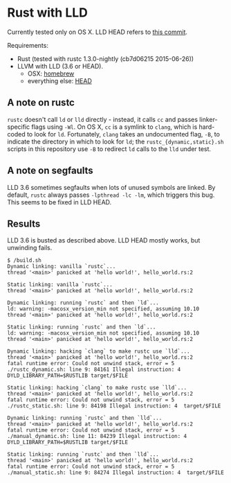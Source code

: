 Rust with LLD
=============

Currently tested only on OS X. LLD HEAD refers to [this commit](https://github.com/llvm-mirror/lld/commit/ad256ceb1f5979a07d178db4c569056b526c1850).

Requirements:
- Rust (tested with rustc 1.3.0-nightly (cb7d06215 2015-06-26))
- LLVM with LLD (3.6 or HEAD).
  - OSX: [homebrew](https://github.com/Homebrew/homebrew/blob/master/Library/Formula/llvm.rb)
  - everything else: [HEAD](http://lld.llvm.org/getting_started.html#building-lld)

A note on rustc
---------------
`rustc` doesn't call `ld` or `lld` directly - instead, it calls `cc` and passes linker-specific flags using `-Wl`. On OS X, `cc` is a symlink to `clang`, which is hard-coded to look for `ld`. Fortunately, `clang` takes an undocumented flag, `-B`, to indicate the directory in which to look for `ld`; the `rustc_{dynamic,static}.sh` scripts in this repository use `-B` to redirect `ld` calls to the `lld` under test.

A note on segfaults
-------------------
LLD 3.6 sometimes segfaults when lots of unused symbols are linked. By default, `rustc` always passes `-lpthread -lc -lm`, which triggers this bug. This seems to be fixed in LLD HEAD.

Results
-------
LLD 3.6 is busted as described above. LLD HEAD mostly works, but unwinding fails.
```console
$ /build.sh
Dynamic linking: vanilla `rustc`...
thread '<main>' panicked at 'hello world!', hello_world.rs:2

Static linking: vanilla `rustc`...
thread '<main>' panicked at 'hello world!', hello_world.rs:2

Dynamic linking: running `rustc` and then `ld`...
ld: warning: -macosx_version_min not specified, assuming 10.10
thread '<main>' panicked at 'hello world!', hello_world.rs:2

Static linking: running `rustc` and then `ld`...
ld: warning: -macosx_version_min not specified, assuming 10.10
thread '<main>' panicked at 'hello world!', hello_world.rs:2

Dynamic linking: hacking `clang` to make rustc use `lld`...
thread '<main>' panicked at 'hello world!', hello_world.rs:2
fatal runtime error: Could not unwind stack, error = 5
./rustc_dynamic.sh: line 9: 84161 Illegal instruction: 4  DYLD_LIBRARY_PATH=$RUSTLIB target/$FILE

Static linking: hacking `clang` to make rustc use `lld`...
thread '<main>' panicked at 'hello world!', hello_world.rs:2
fatal runtime error: Could not unwind stack, error = 5
./rustc_static.sh: line 9: 84198 Illegal instruction: 4  target/$FILE

Dynamic linking: running `rustc` and then `lld`...
thread '<main>' panicked at 'hello world!', hello_world.rs:2
fatal runtime error: Could not unwind stack, error = 5
./manual_dynamic.sh: line 11: 84239 Illegal instruction: 4  DYLD_LIBRARY_PATH=$RUSTLIB target/$FILE

Static linking: running `rustc` and then `lld`...
thread '<main>' panicked at 'hello world!', hello_world.rs:2
fatal runtime error: Could not unwind stack, error = 5
./manual_static.sh: line 9: 84274 Illegal instruction: 4  target/$FILE
```
